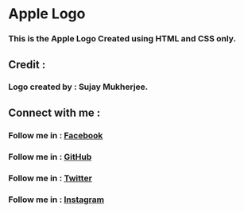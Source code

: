 # Apple Logo
### This is the Apple Logo Created using HTML and CSS only.

## Credit :
### Logo created by : Sujay Mukherjee.

## Connect with me :
### Follow me in : [Facebook](https://www.facebook.com/profile.php?id=100092647425033)
### Follow me in : [GitHub](https://github.com/devsujay19)
### Follow me in : [Twitter](https://www.twitter.com/devsujay19)
### Follow me in : [Instagram](https://www.instagram.com/devsujay19)
